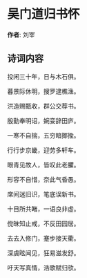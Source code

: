 # 吴门道归书怀

**作者**: 刘宰

## 诗词内容

投闲三十年，日与木石俱。

暮景际休明，搜罗逮樵渔。

洪造赐甄收，群公交荐书。

殷勤奉明诏，婉娈辞田庐。

一寒不自揣，五穷暗揶揄。

行行步京畿，迎劳多轩车。

眼青见故人，皆叹此老臞。

形容不自惜，奈此气昏愚。

席间迷旧识，笔底误新书。

十目所共睹，一语良非虚。

傥昧知止戒，不反田园居。

去去入修门，蹇步接天衢。

深虞眩闻见，狂易滋发舒。

吁天写真情，浩歌赋归欤。

